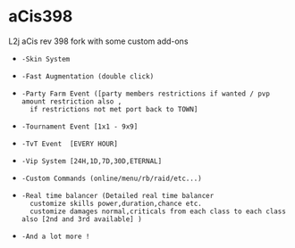 #       aCis398

L2j aCis rev 398 fork with some custom add-ons
-     -Skin System
-     -Fast Augmentation (double click)
-     -Party Farm Event ([party members restrictions if wanted / pvp amount restriction also , 
        if restrictions not met port back to TOWN]

-     -Tournament Event [1x1 - 9x9]
-     -TvT Event  [EVERY HOUR]
-     -Vip System [24H,1D,7D,30D,ETERNAL]
-     -Custom Commands (online/menu/rb/raid/etc...)
-     -Real time balancer (Detailed real time balancer 
        customize skills power,duration,chance etc.
        customize damages normal,criticals from each class to each class also [2nd and 3rd available] ) 
-     -And a lot more !
